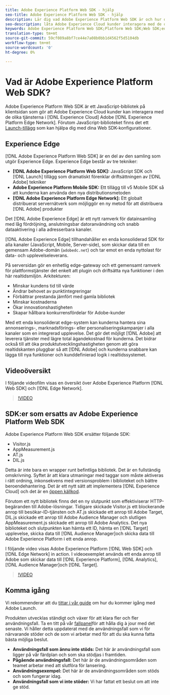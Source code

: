 ```yaml
---
title: Adobe Experience Platform Web SDK - hjälp
seo-title: Adobe Experience Platform Web SDK - hjälp
description: Lär dig vad Adobe Experience Platform Web SDK är och hur det kan användas.
seo-description: låta Adobe Experience Cloud kunder interagera med de olika tjänsterna i Experience Cloud.
keywords: Adobe Experience Platform Web SDK;Platform Web SDK;Web SDK;edge;Visitor.js;AppMeasurement.js;AT.js;DIL.js;web sdk;SDK;web SDK;Launch;launch
translation-type: tm+mt
source-git-commit: 59cf089a8bf7ce44e7a08b0bb1d4562f5d5104db
workflow-type: tm+mt
source-wordcount: '0'
ht-degree: 0%

---
```



# Vad är Adobe Experience Platform Web SDK?

Adobe Experience Platform Web SDK är ett JavaScript-bibliotek på klientsidan som gör att Adobe Experience Cloud kunder kan interagera med de olika tjänsterna i [!DNL Experience Cloud] Adobe [!DNL Experience Platform Edge Network]. Förutom JavaScript-biblioteket finns det ett [Launch-tillägg](https://docs.adobe.com/content/help/en/launch/using/extensions-ref/adobe-extension/aep-extension/overview.html) som kan hjälpa dig med dina Web SDK-konfigurationer.

## Experience Edge

[!DNL Adobe Experience Platform Web SDK] är en del av den samling som utgör Experience Edge. Experience Edge består av tre tekniker:

* **[!DNL Adobe Experience Platform Web SDK]:** JavaScript SDK och [!DNL Launch] tillägg som dramatiskt förenklar driftsättningen av [!DNL Adobe] tekniker
* **Adobe Experience Platform Mobile SDK:** Ett tillägg till v5 Mobile SDK så att kunderna kan använda den nya distributionsmetoden
* **[!DNL Adobe Experience Platform Edge Network]:** Ett globalt distribuerat servernätverk som möjliggör en ny metod för att distribuera [!DNL Adobe] produkter

Det [!DNL Adobe Experience Edge] är ett nytt ramverk för datainsamling med låg fördröjning, anslutningsbar datoranvändning och snabb dataaktivering i alla adresserbara kanaler.

[!DNL Adobe Experience Edge] tillhandahåller en enda konsoliderad SDK för alla kanaler (JavaScript, Mobile, Server-side), som skickar data till en gemensam Adobe-domän (`adobedc.net`) och tar emot en enda nyttolast för data- och upplevelseleverans.

På serversidan gör en enhetlig edge-gateway och ett gemensamt ramverk för plattformstjänster det enkelt att plugin och driftsätta nya funktioner i den här realtidsmiljön.  Arkitekturen:

* Minskar kundens tid till värde
* Ändrar behovet av punktintegreringar
* Förbättrar prestanda jämfört med gamla bibliotek
* Minskar kostnaderna
* Ökar innovationshastigheten
* Skapar hållbara konkurrensfördelar för Adobe-kunder

Med ett enda konsoliderat edge-system kan kunderna hantera sina annonserings-, marknadsförings- eller personaliseringskampanjer i alla kanaler som en integrerad upplevelse.  Det gör det möjligt [!DNL Adobe] att leverera tjänster med lägre total ägandekostnad för kunderna.  Det bidrar också till att öka produktutvecklingshastigheten genom att göra realtidskanten pluggbar så att [!DNL Adobe] och kunderna snabbare kan lägga till nya funktioner och kunddefinierad logik i realtidssystemet.

## Videoöversikt

I följande videofilm visas en översikt över Adobe Experience Platform [!DNL Web SDK] och [!DNL Edge Network].

>[!VIDEO](https://video.tv.adobe.com/v/34141?quality=12&learn=on)

## SDK:er som ersatts av Adobe Experience Platform Web SDK

Adobe Experience Platform Web SDK ersätter följande SDK:

* Visitor.js
* AppMeasurement.js
* AT.js
* DIL.js

Detta är inte bara en wrapper runt befintliga bibliotek. Det är en fullständig omskrivning. Syftet är att klara utmaningar med taggar som måste aktiveras i rätt ordning, inkonsekvens med versionsproblem i biblioteket och bättre beroendehantering. Det är ett nytt sätt att implementera [!DNL Experience Cloud] och det är en [öppen källkod](https://github.com/adobe/alloy).

Förutom ett nytt bibliotek finns det en ny slutpunkt som effektiviserar HTTP-begäranden till Adobe-lösningar. Tidigare skickade Visitor.js ett blockerande anrop till besökar-ID-tjänsten och AT.js skickade ett anrop till Adobe Target, DIL.js skickade ett anrop till Adobe Audience Manager och slutligen AppMeasurement.js skickade ett anrop till Adobe Analytics. Det nya biblioteket och slutpunkten kan hämta ett ID, hämta en [!DNL Target] upplevelse, skicka data till [!DNL Audience Manager]och skicka data till Adobe Experience Platform i ett enda anrop.

I följande video visas Adobe Experience Platform [!DNL Web SDK] och [!DNL Edge Network] in action. I videoexemplet används ett enda anrop till Adobe som skickar data till [!DNL Experience Platform], [!DNL Analytics], [!DNL Audience Manager]och [!DNL Target].

>[!VIDEO](https://video.tv.adobe.com/v/34148?quality=12&learn=on)

## Komma igång

Vi rekommenderar att du [tittar i vår guide](getting-started/quick-start-with-launch.md) om hur du kommer igång med Adobe Launch.

Produkten utvecklas ständigt och växer för att klara fler och fler användningsfall. Ta en titt på vår [fallpanel](https://github.com/adobe/alloy/projects/5)för att hålla dig à jour med det senaste. Vi håller detta uppdaterat med de användningsfall som vi för närvarande stöder och de som vi arbetar med för att du ska kunna fatta bästa möjliga beslut.

* **Användningsfall som ännu inte stöds:** Det här är användningsfall som ligger på vår färdplan och som ska stödjas i framtiden.
* **Pågående användningsfall:** Det här är de användningsområden som teamet arbetar med att slutföra för lansering.
* **Användningsexempel:** Det här är de användningsområden som stöds och som fungerar idag.
* **Användningsfall som vi inte stöder:** Vi har fattat ett beslut om att inte ge stöd.
